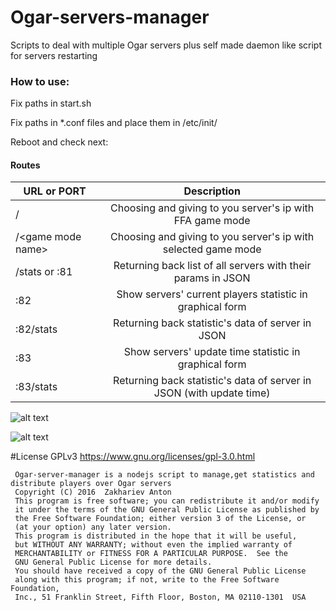 # Ogar-servers-manager
Scripts to deal with multiple Ogar servers plus self made daemon like script for servers restarting

### How to use:

Fix paths in start.sh

Fix paths in *.conf files and place them in /etc/init/ 

Reboot and check next:


#### Routes

| URL or PORT      | Description      |
| ------------- |:-------------:|
| /      | Choosing and giving to you server's ip with FFA game mode |
| /\<game mode name\>      | Choosing and giving to you server's ip with selected game mode |
| /stats or :81      | Returning back list of all servers with their params in JSON |
| :82    | Show servers' current players statistic in graphical form |
| :82/stats    | Returning back statistic's data of server in JSON |
| :83   | Show servers' update time statistic in graphical form |
| :83/stats    | Returning back statistic's data of server in JSON (with update time) |

![alt text](https://raw.githubusercontent.com/F0RIS/Ogar-servers-manager/master/list_demo.png "Stats png")


![alt text](https://raw.githubusercontent.com/F0RIS/Ogar-servers-manager/master/stats_demo.png "Stats png")

#License 
GPLv3 https://www.gnu.org/licenses/gpl-3.0.html

     Ogar-server-manager is a nodejs script to manage,get statistics and distribute players over Ogar servers
     Copyright (C) 2016  Zakhariev Anton
     This program is free software; you can redistribute it and/or modify
     it under the terms of the GNU General Public License as published by
     the Free Software Foundation; either version 3 of the License, or
     (at your option) any later version.
     This program is distributed in the hope that it will be useful,
     but WITHOUT ANY WARRANTY; without even the implied warranty of
     MERCHANTABILITY or FITNESS FOR A PARTICULAR PURPOSE.  See the
     GNU General Public License for more details.
     You should have received a copy of the GNU General Public License
     along with this program; if not, write to the Free Software Foundation,
     Inc., 51 Franklin Street, Fifth Floor, Boston, MA 02110-1301  USA

